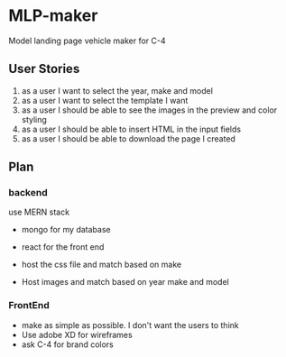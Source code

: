 # MLP-maker
Model landing page vehicle maker for C-4

## User Stories
1. as a user I want to select the year, make and model
2. as a user I want to select the template I want
3. as a user I should be able to see the images in the preview and color styling
4. as a user I should be able to insert HTML in the input fields
5. as a user I should be able to download the page I created

## Plan

### backend
use MERN stack
- mongo for my database
- react for the front end

- host the css file and match based on make
- Host images and match based on year make and model

### FrontEnd
- make as simple as possible. I don't want the users to think
- Use adobe XD for wireframes
- ask C-4 for brand colors





